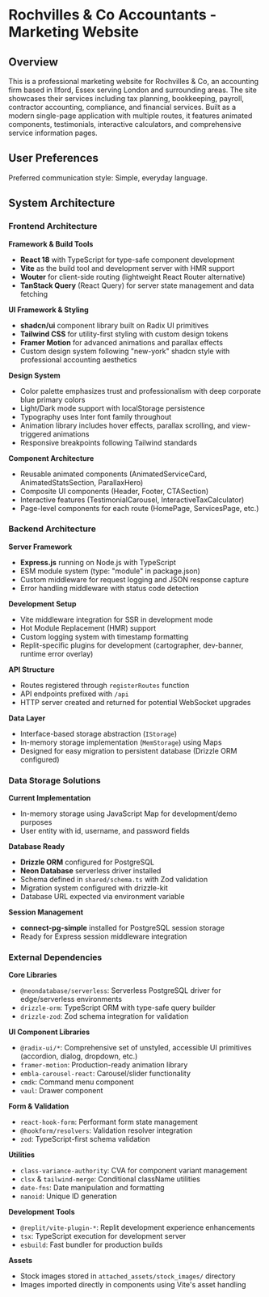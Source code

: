 # Rochvilles & Co Accountants - Marketing Website

## Overview

This is a professional marketing website for Rochvilles & Co, an accounting firm based in Ilford, Essex serving London and surrounding areas. The site showcases their services including tax planning, bookkeeping, payroll, contractor accounting, compliance, and financial services. Built as a modern single-page application with multiple routes, it features animated components, testimonials, interactive calculators, and comprehensive service information pages.

## User Preferences

Preferred communication style: Simple, everyday language.

## System Architecture

### Frontend Architecture

**Framework & Build Tools**
- **React 18** with TypeScript for type-safe component development
- **Vite** as the build tool and development server with HMR support
- **Wouter** for client-side routing (lightweight React Router alternative)
- **TanStack Query** (React Query) for server state management and data fetching

**UI Framework & Styling**
- **shadcn/ui** component library built on Radix UI primitives
- **Tailwind CSS** for utility-first styling with custom design tokens
- **Framer Motion** for advanced animations and parallax effects
- Custom design system following "new-york" shadcn style with professional accounting aesthetics

**Design System**
- Color palette emphasizes trust and professionalism with deep corporate blue primary colors
- Light/Dark mode support with localStorage persistence
- Typography uses Inter font family throughout
- Animation library includes hover effects, parallax scrolling, and view-triggered animations
- Responsive breakpoints following Tailwind standards

**Component Architecture**
- Reusable animated components (AnimatedServiceCard, AnimatedStatsSection, ParallaxHero)
- Composite UI components (Header, Footer, CTASection)
- Interactive features (TestimonialCarousel, InteractiveTaxCalculator)
- Page-level components for each route (HomePage, ServicesPage, etc.)

### Backend Architecture

**Server Framework**
- **Express.js** running on Node.js with TypeScript
- ESM module system (type: "module" in package.json)
- Custom middleware for request logging and JSON response capture
- Error handling middleware with status code detection

**Development Setup**
- Vite middleware integration for SSR in development mode
- Hot Module Replacement (HMR) support
- Custom logging system with timestamp formatting
- Replit-specific plugins for development (cartographer, dev-banner, runtime error overlay)

**API Structure**
- Routes registered through `registerRoutes` function
- API endpoints prefixed with `/api`
- HTTP server created and returned for potential WebSocket upgrades

**Data Layer**
- Interface-based storage abstraction (`IStorage`)
- In-memory storage implementation (`MemStorage`) using Maps
- Designed for easy migration to persistent database (Drizzle ORM configured)

### Data Storage Solutions

**Current Implementation**
- In-memory storage using JavaScript Map for development/demo purposes
- User entity with id, username, and password fields

**Database Ready**
- **Drizzle ORM** configured for PostgreSQL
- **Neon Database** serverless driver installed
- Schema defined in `shared/schema.ts` with Zod validation
- Migration system configured with drizzle-kit
- Database URL expected via environment variable

**Session Management**
- **connect-pg-simple** installed for PostgreSQL session storage
- Ready for Express session middleware integration

### External Dependencies

**Core Libraries**
- `@neondatabase/serverless`: Serverless PostgreSQL driver for edge/serverless environments
- `drizzle-orm`: TypeScript ORM with type-safe query builder
- `drizzle-zod`: Zod schema integration for validation

**UI Component Libraries**
- `@radix-ui/*`: Comprehensive set of unstyled, accessible UI primitives (accordion, dialog, dropdown, etc.)
- `framer-motion`: Production-ready animation library
- `embla-carousel-react`: Carousel/slider functionality
- `cmdk`: Command menu component
- `vaul`: Drawer component

**Form & Validation**
- `react-hook-form`: Performant form state management
- `@hookform/resolvers`: Validation resolver integration
- `zod`: TypeScript-first schema validation

**Utilities**
- `class-variance-authority`: CVA for component variant management
- `clsx` & `tailwind-merge`: Conditional className utilities
- `date-fns`: Date manipulation and formatting
- `nanoid`: Unique ID generation

**Development Tools**
- `@replit/vite-plugin-*`: Replit development experience enhancements
- `tsx`: TypeScript execution for development server
- `esbuild`: Fast bundler for production builds

**Assets**
- Stock images stored in `attached_assets/stock_images/` directory
- Images imported directly in components using Vite's asset handling